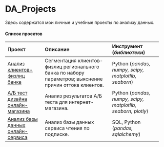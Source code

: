 # DA_Projects
Здесь содержатся мои личные и учебные проекты по анализу данных.

#### Список проектов
|Проект|Описание|Инструмент (*библиотеки*)|
|:---|:---|:---|
| [Анализ клиентов-физлиц банка](сегментация_клиентов_банка) | Сегментация клиентов-физлиц регионального банка по набору параметров; выяснение причин оттока клиентов.| Python (*pandas, numpy, scipy, matplotlib, seaborn*) |
| [А/Б тест дизайна онлайн-магазина](AБ_тест_магазин)|Анализ результатов А/Б теста для интернет-магазина.| Python (*pandas, numpy, scipy, matplotlib, seaborn, plotly*) |
| [Анализ базы данных онлайн-сервиса](SQL_анализ_БД_сервиса)|Анализ базы данных сервиса чтения по подписке.| SQL, Python (*pandas, sqlalchemy*) |


